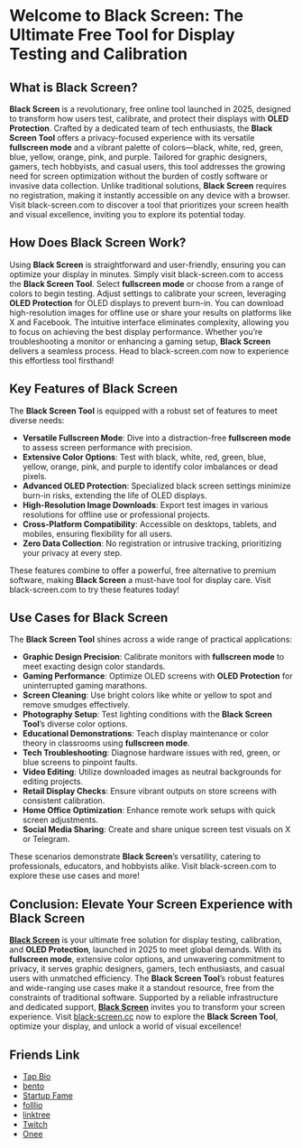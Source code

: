 # Welcome to Black Screen: The Ultimate Free Tool for Display Testing and Calibration

## What is Black Screen?

**Black Screen** is a revolutionary, free online tool launched in 2025, designed to transform how users test, calibrate, and protect their displays with **OLED Protection**. Crafted by a dedicated team of tech enthusiasts, the **Black Screen Tool** offers a privacy-focused experience with its versatile **fullscreen mode** and a vibrant palette of colors—black, white, red, green, blue, yellow, orange, pink, and purple. Tailored for graphic designers, gamers, tech hobbyists, and casual users, this tool addresses the growing need for screen optimization without the burden of costly software or invasive data collection. Unlike traditional solutions, **Black Screen** requires no registration, making it instantly accessible on any device with a browser. Visit black-screen.com to discover a tool that prioritizes your screen health and visual excellence, inviting you to explore its potential today.

## How Does Black Screen Work?

Using **Black Screen** is straightforward and user-friendly, ensuring you can optimize your display in minutes. Simply visit black-screen.com to access the **Black Screen Tool**. Select **fullscreen mode** or choose from a range of colors to begin testing. Adjust settings to calibrate your screen, leveraging **OLED Protection** for OLED displays to prevent burn-in. You can download high-resolution images for offline use or share your results on platforms like X and Facebook. The intuitive interface eliminates complexity, allowing you to focus on achieving the best display performance. Whether you’re troubleshooting a monitor or enhancing a gaming setup, **Black Screen** delivers a seamless process. Head to black-screen.com now to experience this effortless tool firsthand!

## Key Features of Black Screen

The **Black Screen Tool** is equipped with a robust set of features to meet diverse needs:

- **Versatile Fullscreen Mode**: Dive into a distraction-free **fullscreen mode** to assess screen performance with precision.
- **Extensive Color Options**: Test with black, white, red, green, blue, yellow, orange, pink, and purple to identify color imbalances or dead pixels.
- **Advanced OLED Protection**: Specialized black screen settings minimize burn-in risks, extending the life of OLED displays.
- **High-Resolution Image Downloads**: Export test images in various resolutions for offline use or professional projects.
- **Cross-Platform Compatibility**: Accessible on desktops, tablets, and mobiles, ensuring flexibility for all users.
- **Zero Data Collection**: No registration or intrusive tracking, prioritizing your privacy at every step.

These features combine to offer a powerful, free alternative to premium software, making **Black Screen** a must-have tool for display care. Visit black-screen.com to try these features today!

## Use Cases for Black Screen

The **Black Screen Tool** shines across a wide range of practical applications:

- **Graphic Design Precision**: Calibrate monitors with **fullscreen mode** to meet exacting design color standards.
- **Gaming Performance**: Optimize OLED screens with **OLED Protection** for uninterrupted gaming marathons.
- **Screen Cleaning**: Use bright colors like white or yellow to spot and remove smudges effectively.
- **Photography Setup**: Test lighting conditions with the **Black Screen Tool**’s diverse color options.
- **Educational Demonstrations**: Teach display maintenance or color theory in classrooms using **fullscreen mode**.
- **Tech Troubleshooting**: Diagnose hardware issues with red, green, or blue screens to pinpoint faults.
- **Video Editing**: Utilize downloaded images as neutral backgrounds for editing projects.
- **Retail Display Checks**: Ensure vibrant outputs on store screens with consistent calibration.
- **Home Office Optimization**: Enhance remote work setups with quick screen adjustments.
- **Social Media Sharing**: Create and share unique screen test visuals on X or Telegram.

These scenarios demonstrate **Black Screen**’s versatility, catering to professionals, educators, and hobbyists alike. Visit black-screen.com to explore these use cases and more!

## Conclusion: Elevate Your Screen Experience with Black Screen

**[Black Screen](https://black-screen.cc)** is your ultimate free solution for display testing, calibration, and **OLED Protection**, launched in 2025 to meet global demands. With its **fullscreen mode**, extensive color options, and unwavering commitment to privacy, it serves graphic designers, gamers, tech enthusiasts, and casual users with unmatched efficiency. The **Black Screen Tool**’s robust features and wide-ranging use cases make it a standout resource, free from the constraints of traditional software. Supported by a reliable infrastructure and dedicated support, **[Black Screen](https://black-screen.cc)** invites you to transform your screen experience. Visit [black-screen.cc](https://black-screen.cc) now to explore the **Black Screen Tool**, optimize your display, and unlock a world of visual excellence!

## Friends Link
- [Tap Bio](https://tap.bio/@black-screen)
- [bento](https://bento.me/black-screen)
- [Startup Fame](https://startupfa.me/black-screen)
- [folllio](https://folll.io/blackscreen)
- [linktree](https://linktr.ee/black_screen)
- [Twitch](https://www.twitch.tv/blackscreentool/about)
- [Onee](https://onee.page/blackscreen)